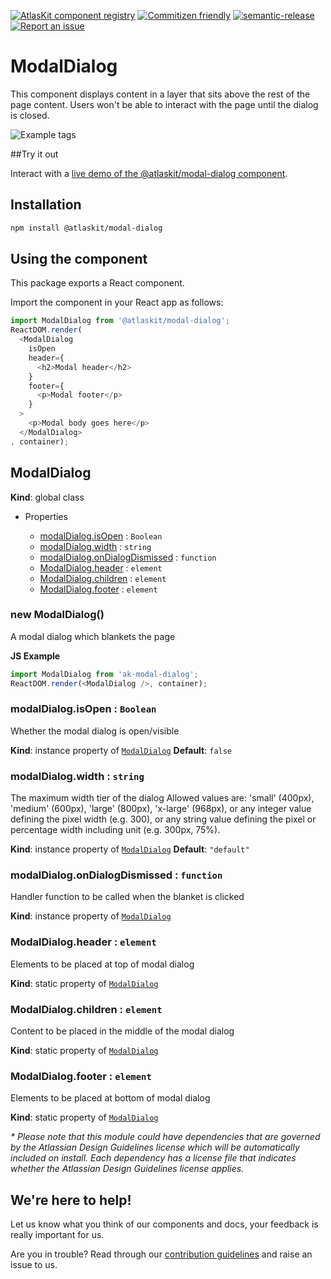 [![AtlasKit component registry](https://img.shields.io/badge/AtlasKit-components-FF5230.svg)](http://atlaskit.atlassian.com)
[![Commitizen friendly](https://img.shields.io/badge/commitizen-friendly-brightgreen.svg)](http://Commitizen.github.io/cz-cli/)
[![semantic-release](https://img.shields.io/badge/GitHub-semantic_release-ffab00.svg)](https://github.com/semantic-release/semantic-release)
[![Report an issue](https://img.shields.io/badge/Report-an_issue-6554C0.svg)](http://go.atlassian.com/atlaskit-issues)

# ModalDialog

This component displays content in a layer that sits above the rest of the page content. Users won't be able to interact with the page until the dialog is closed.

![Example tags](https://i.imgur.com/QB0x4My.png)

##Try it out

Interact with a [live demo of the @atlaskit/modal-dialog component](https://aui-cdn.atlassian.com/atlaskit/stories/@atlaskit/modal-dialog/2.6.0/).

## Installation

```sh
npm install @atlaskit/modal-dialog
```

## Using the component

This package exports a React component.

Import the component in your React app as follows:

```js
import ModalDialog from '@atlaskit/modal-dialog';
ReactDOM.render(
  <ModalDialog
    isOpen
    header={
      <h2>Modal header</h2>
    }
    footer={
      <p>Modal footer</p>
    }
  >
    <p>Modal body goes here</p>
  </ModalDialog>
, container);
```

## ModalDialog
**Kind**: global class
* Properties

    *  [modalDialog.isOpen](#ModalDialog+isOpen) : <code>Boolean</code>
    *  [modalDialog.width](#ModalDialog+width) : <code>string</code>
    *  [modalDialog.onDialogDismissed](#ModalDialog+onDialogDismissed) : <code>function</code>
    *  [ModalDialog.header](#ModalDialog.header) : <code>element</code>
    *  [ModalDialog.children](#ModalDialog.children) : <code>element</code>
    *  [ModalDialog.footer](#ModalDialog.footer) : <code>element</code>

<a name="new_ModalDialog_new"></a>

### new ModalDialog()
A modal dialog which blankets the page

**JS Example**
```js
import ModalDialog from 'ak-modal-dialog';
ReactDOM.render(<ModalDialog />, container);
```
<a name="ModalDialog+isOpen"></a>

### modalDialog.isOpen : <code>Boolean</code>
Whether the modal dialog is open/visible

**Kind**: instance property of <code>[ModalDialog](#ModalDialog)</code>
**Default**: <code>false</code>
<a name="ModalDialog+width"></a>

### modalDialog.width : <code>string</code>
The maximum width tier of the dialog
Allowed values are: 'small' (400px), 'medium' (600px), 'large' (800px), 'x-large' (968px),
or any integer value defining the pixel width (e.g. 300), or any string value defining the
pixel or percentage width including unit (e.g. 300px, 75%).

**Kind**: instance property of <code>[ModalDialog](#ModalDialog)</code>
**Default**: <code>&quot;default&quot;</code>
<a name="ModalDialog+onDialogDismissed"></a>

### modalDialog.onDialogDismissed : <code>function</code>
Handler function to be called when the blanket is clicked

**Kind**: instance property of <code>[ModalDialog](#ModalDialog)</code>
<a name="ModalDialog.header"></a>

### ModalDialog.header : <code>element</code>
Elements to be placed at top of modal dialog

**Kind**: static property of <code>[ModalDialog](#ModalDialog)</code>
<a name="ModalDialog.children"></a>

### ModalDialog.children : <code>element</code>
Content to be placed in the middle of the modal dialog

**Kind**: static property of <code>[ModalDialog](#ModalDialog)</code>
<a name="ModalDialog.footer"></a>

### ModalDialog.footer : <code>element</code>
Elements to be placed at bottom of modal dialog

**Kind**: static property of <code>[ModalDialog](#ModalDialog)</code>

_* Please note that this module could have dependencies that are governed by the Atlassian Design Guidelines license which will be automatically included on install. Each dependency has a license file that indicates whether the Atlassian Design Guidelines license applies._

## We're here to help!

Let us know what you think of our components and docs, your feedback is really important for us.

Are you in trouble? Read through our [contribution guidelines](https://bitbucket.org/atlassian/atlaskit/src/HEAD/CONTRIBUTING.md) and raise an issue to us.

